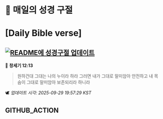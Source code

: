 # 🙏 매일의 성경 구절
# [Daily Bible verse]
## [![README에 성경구절 업데이트](https://github.com/DONGSUKA/first_test/actions/workflows/update-readme-bible.yml/badge.svg)](https://github.com/DONGSUKA/first_test/actions/workflows/update-readme-bible.yml)
<!-- START_BIBLE_VERSE -->
📖 **창세기 12:13**
> 원하건대 그대는 나의 누이라 하라 그러면 내가 그대로 말미암아 안전하고 내 목숨이 그대로 말미암아 보존되리라 하니라

🕊️ _업데이트 시각: 2025-09-29 19:57:29 KST_
  <!-- END_BIBLE_VERSE -->
## GITHUB_ACTION
